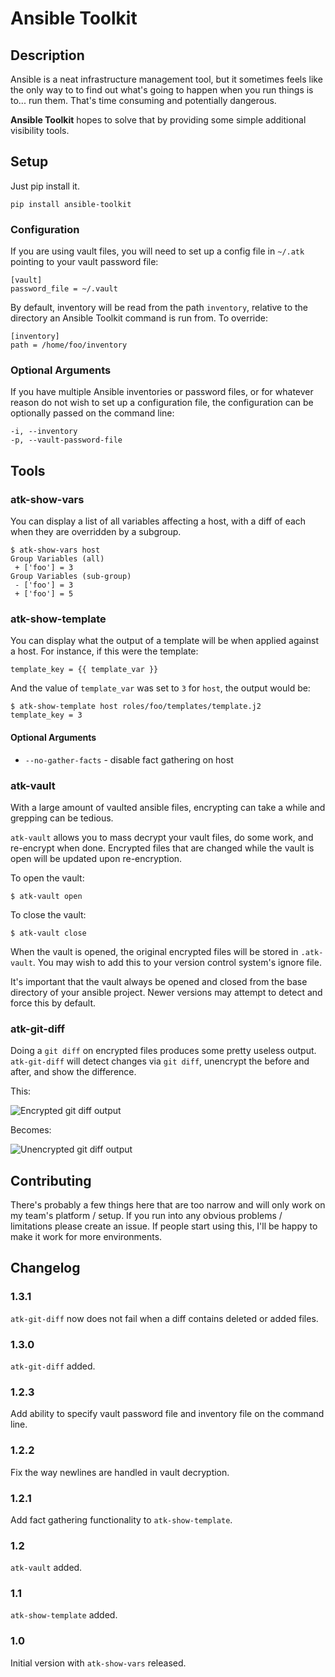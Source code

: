 Ansible Toolkit
===============

Description
-----------

Ansible is a neat infrastructure management tool, but it sometimes feels
like the only way to to find out what's going to happen when you run things
is to... run them.  That's time consuming and potentially dangerous.

**Ansible Toolkit** hopes to solve that by providing some simple additional
visibility tools. 

Setup
-----

Just pip install it.

    pip install ansible-toolkit

### Configuration ###

If you are using vault files, you will need to set up a config file in `~/.atk`
pointing to your vault password file:

    [vault]
    password_file = ~/.vault

By default, inventory will be read from the path `inventory`, relative to the
directory an Ansible Toolkit command is run from.  To override:

    [inventory]
    path = /home/foo/inventory

### Optional Arguments ###

If you have multiple Ansible inventories or password files, or for whatever reason do not wish to set up a configuration file, the configuration can be optionally passed on the command line:

    -i, --inventory
    -p, --vault-password-file

Tools
-----

### atk-show-vars ###

You can display a list of all variables affecting a host, with a diff of each 
when they are overridden by a subgroup.

    $ atk-show-vars host
    Group Variables (all)
     + ['foo'] = 3
    Group Variables (sub-group)
     - ['foo'] = 3
     + ['foo'] = 5

### atk-show-template ###

You can display what the output of a template will be when applied against a 
host.  For instance, if this were the template:

    template_key = {{ template_var }}

And the value of `template_var` was set to `3` for `host`, the output would be:

    $ atk-show-template host roles/foo/templates/template.j2
    template_key = 3

#### Optional Arguments ####

 * `--no-gather-facts` - disable fact gathering on host

### atk-vault ###

With a large amount of vaulted ansible files, encrypting can take
a while and grepping can be tedious.

`atk-vault` allows you to mass decrypt your vault files, do some
work, and re-encrypt when done.  Encrypted files that are changed
while the vault is open will be updated upon re-encryption.

To open the vault:

	$ atk-vault open

To close the vault:

	$ atk-vault close

When the vault is opened, the original encrypted files will be stored in `.atk-vault`.  You may wish to add this to your version
control system's ignore file.

It's important that the vault always be opened and closed from the
base directory of your ansible project.  Newer versions may attempt
to detect and force this by default.

### atk-git-diff ###

Doing a `git diff` on encrypted files produces some pretty useless output.  
`atk-git-diff` will detect changes via `git diff`, unencrypt the before and 
after, and show the difference.

This:

   ![Encrypted git diff output](https://github.com/dellis23/ansible-toolkit/blob/master/img/git-diff-encrypted.png)

Becomes:

   ![Unencrypted git diff output](https://github.com/dellis23/ansible-toolkit/blob/master/img/git-diff-unencrypted.png)


Contributing
------------

There's probably a few things here that are too narrow and will only work
on my team's platform / setup.  If you run into any obvious problems / 
limitations please create an issue.  If people start using this, I'll be happy
to make it work for more environments.

Changelog
---------

### 1.3.1 ###

`atk-git-diff` now does not fail when a diff contains deleted or added files.

### 1.3.0 ###

`atk-git-diff` added.

### 1.2.3 ###

Add ability to specify vault password file and inventory file on the command 
line.

### 1.2.2 ###

Fix the way newlines are handled in vault decryption.

### 1.2.1 ###

Add fact gathering functionality to `atk-show-template`.

### 1.2 ###

`atk-vault` added.

### 1.1 ###

`atk-show-template` added.

### 1.0 ###

Initial version with `atk-show-vars` released.
